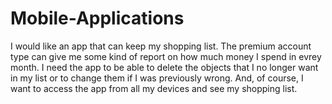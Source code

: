 # Mobile-Applications

I would like an app that can keep my shopping list. The premium account type can give me some kind of report on how much money I spend in evrey month. I need the app to be able to delete the objects that I no longer want in my list or to change them if I was previously wrong. And, of course, I want to access the app from all my devices and see my shopping list.
